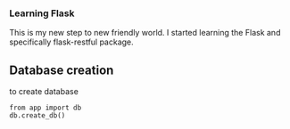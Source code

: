 ### Learning Flask
This is my new step to new friendly world. I started learning the Flask and specifically flask-restful
package.

## Database creation
to create database

```
from app import db
db.create_db()

